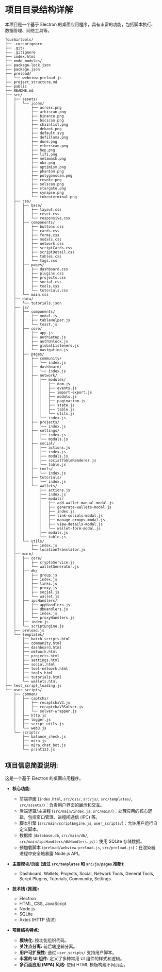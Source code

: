 # 项目目录结构详解

本项目是一个基于 Electron 的桌面应用程序，具有丰富的功能，包括脚本执行、数据管理、网络工具等。

```
fourAirtools/
├── .cursorignore
├── .git/
├── .gitignore
├── index.html
├── node_modules/
├── package-lock.json
├── package.json
├── preload/
│   └── webview-preload.js
├── project_structure.md
├── public
├── README.md
├── src/
│   ├── assets/
│   │   └── icons/
│   │       ├── across.png
│   │       ├── arbiscan.png
│   │       ├── binance.png
│   │       ├── bscscan.png
│   │       ├── chainlist.png
│   │       ├── debank.png
│   │       ├── default.svg
│   │       ├── defillama.png
│   │       ├── dune.png
│   │       ├── etherscan.png
│   │       ├── hop.png
│   │       ├── lifi.png
│   │       ├── metamask.png
│   │       ├── okx.png
│   │       ├── optimism.png
│   │       ├── phantom.png
│   │       ├── polygonscan.png
│   │       ├── revoke.png
│   │       ├── solscan.png
│   │       ├── stargate.png
│   │       ├── synapse.png
│   │       └── tokenterminal.png
│   ├── css/
│   │   ├── base/
│   │   │   ├── layout.css
│   │   │   ├── reset.css
│   │   │   └── responsive.css
│   │   ├── components/
│   │   │   ├── buttons.css
│   │   │   ├── cards.css
│   │   │   ├── forms.css
│   │   │   ├── modals.css
│   │   │   ├── network.css
│   │   │   ├── scriptCards.css
│   │   │   ├── scriptDetail.css
│   │   │   ├── tables.css
│   │   │   └── tags.css
│   │   ├── pages/
│   │   │   ├── dashboard.css
│   │   │   ├── plugins.css
│   │   │   ├── projects.css
│   │   │   ├── social.css
│   │   │   ├── tools.css
│   │   │   └── tutorials.css
│   │   └── main.css
│   ├── data/
│   │   └── tutorials.json
│   ├── js/
│   │   ├── components/
│   │   │   ├── modal.js
│   │   │   ├── tableHelper.js
│   │   │   └── toast.js
│   │   ├── core/
│   │   │   ├── app.js
│   │   │   ├── authSetup.js
│   │   │   ├── authUnlock.js
│   │   │   ├── globalListeners.js
│   │   │   └── navigation.js
│   │   ├── pages/
│   │   │   ├── community/
│   │   │   │   └── index.js
│   │   │   ├── dashboard/
│   │   │   │   └── index.js
│   │   │   ├── network/
│   │   │   │   ├── modules/
│   │   │   │   │   ├── dom.js
│   │   │   │   │   ├── events.js
│   │   │   │   │   ├── import-export.js
│   │   │   │   │   ├── modals.js
│   │   │   │   │   ├── pagination.js
│   │   │   │   │   ├── state.js
│   │   │   │   │   ├── table.js
│   │   │   │   │   └── utils.js
│   │   │   │   └── index.js
│   │   │   ├── projects/
│   │   │   │   └── index.js
│   │   │   ├── settings/
│   │   │   │   ├── index.js
│   │   │   │   └── modals.js
│   │   │   ├── social/
│   │   │   │   ├── actions.js
│   │   │   │   ├── index.js
│   │   │   │   ├── modals.js
│   │   │   │   ├── socialTableRenderer.js
│   │   │   │   └── table.js
│   │   │   ├── tools/
│   │   │   │   └── index.js
│   │   │   ├── tutorials/
│   │   │   │   └── index.js
│   │   │   └── wallets/
│   │   │       ├── actions.js
│   │   │       ├── index.js
│   │   │       ├── modals/
│   │   │       │   ├── add-wallet-manual-modal.js
│   │   │       │   ├── generate-wallets-modal.js
│   │   │       │   ├── index.js
│   │   │       │   ├── link-socials-modal.js
│   │   │       │   ├── manage-groups-modal.js
│   │   │       │   ├── view-details-modal.js
│   │   │       │   └── wallet-form-modal.js
│   │   │       ├── modals.js
│   │   │       └── table.js
│   │   └── utils/
│   │       ├── index.js
│   │       └── locationTranslator.js
│   ├── main/
│   │   ├── core/
│   │   │   ├── cryptoService.js
│   │   │   └── walletGenerator.js
│   │   ├── db/
│   │   │   ├── group.js
│   │   │   ├── index.js
│   │   │   ├── links.js
│   │   │   ├── proxy.js
│   │   │   ├── social.js
│   │   │   └── wallet.js
│   │   ├── ipcHandlers/
│   │   │   ├── appHandlers.js
│   │   │   ├── dbHandlers.js
│   │   │   ├── index.js
│   │   │   └── proxyHandlers.js
│   │   ├── index.js
│   │   └── scriptEngine.js
│   ├── preload.js
│   └── templates/
│       ├── batch-scripts.html
│       ├── community.html
│       ├── dashboard.html
│       ├── network.html
│       ├── projects.html
│       ├── settings.html
│       ├── social.html
│       ├── tool-network.html
│       ├── tools.html
│       ├── tutorials.html
│       └── wallets.html
├── test_script_loading.js
└── user_scripts/
    ├── common/
    │   ├── captcha/
    │   │   ├── recaptchaV3.js
    │   │   ├── recaptchaV3Solver.js
    │   │   └── solver-wrapper.js
    │   ├── http.js
    │   ├── logger.js
    │   ├── script-utils.js
    │   └── web3.js
    └── scripts/
        ├── balance_check.js
        ├── mira.js
        ├── mira_chat_bot.js
        └── print123.js
```

## 项目信息简要说明:

这是一个基于 Electron 的桌面应用程序。

*   **核心功能:**
    *   前端界面 (`index.html`, `src/css/`, `src/js/`, `src/templates/`, `src/assets/`)：负责用户界面的展示和交互。
    *   后端逻辑/主进程 (`src/main/index.js`, `src/main/`)：处理应用的核心逻辑，包括窗口管理、进程间通信 (IPC) 等。
    *   脚本引擎 (`src/main/scriptEngine.js`, `user_scripts/`)：允许用户运行自定义脚本。
    *   数据库 (`database.db`, `src/main/db/`, `src/main/ipcHandlers/dbHandlers.js`)：使用 SQLite 存储数据。
    *   预加载脚本 (`preload/webview-preload.js`, `src/preload.js`)：在渲染器进程中安全地暴露 Node.js API。

*   **主要模块/页面 (通过 `src/templates` 和 `src/js/pages` 推断):**
    *   Dashboard, Wallets, Projects, Social, Network Tools, General Tools, Script Plugins, Tutorials, Community, Settings.

*   **技术栈 (推测):**
    *   Electron
    *   HTML, CSS, JavaScript
    *   Node.js
    *   SQLite
    *   Axios (HTTP 请求)

*   **项目结构特点:**
    *   **模块化:** 按功能组织代码。
    *   **关注点分离:** 前后端逻辑分离。
    *   **用户可扩展性:** 通过 `user_scripts/` 支持用户脚本。
    *   **丰富的 UI 组件:** 定义了多种常用 UI 组件的样式和逻辑。
    *   **多页面应用 (MPA) 风格:** 使用 HTML 模板构建不同页面。
